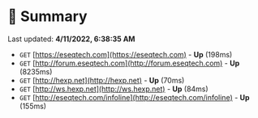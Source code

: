 # 📖 Summary
Last updated: **4/11/2022, 6:38:35 AM**

- `GET` [https://eseqtech.com](https://eseqtech.com) - **Up** (198ms)
- `GET` [http://forum.eseqtech.com](http://forum.eseqtech.com) - **Up** (8235ms)
- `GET` [http://hexp.net](http://hexp.net) - **Up** (70ms)
- `GET` [http://ws.hexp.net](http://ws.hexp.net) - **Up** (84ms)
- `GET` [http://eseqtech.com/infoline](http://eseqtech.com/infoline) - **Up** (155ms)
